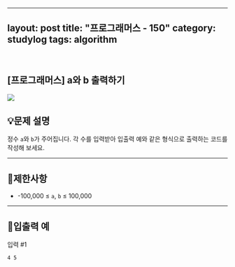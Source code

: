 ﻿
---
layout: post
title: "프로그래머스 - 150"
category: studylog
tags: algorithm
---

<br>

## [프로그래머스] a와 b 출력하기


![](https://velog.velcdn.com/images/dlsdud9098/post/e1464da6-734f-4172-a5d3-8df73b71a328/image.png)


## 💡문제 설명






정수 `a`와 `b`가 주어집니다. 각 수를 입력받아 입출력 예와 같은 형식으로 출력하는 코드를 작성해 보세요.






---
## 🚫제한사항




- -100,000 ≤ `a`, `b` ≤ 100,000




---
## 🔢입출력 예








입력 #1




```
4 5
```




